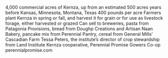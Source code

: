 4,000 commercial acres of Kernza, up from an estimated 500 acres years before
Kansas, Minnesota, Montana, Texas
400 pounds per acre
Farmers plant Kernza in spring or fall, and harvest it for grain or for use as livestock forage, either harvested or grazed
Can sell to breweries, pasta from Patagonia Provisions, bread from Doughp Creations and Artisan Naan Bakery, pancake mix from Perennial Pantry, cereal from General Mills’ Cascadian Farm
Tessa Peters, the institute’s director of crop stewardship from Land Institute
Kernza cooperative, Perennial Promise Gowers Co-op perennialpromise.com
